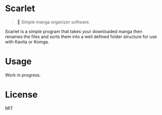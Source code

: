 # Scarlet
> 🪷 Simple manga organizer software.

Scarlet is a simple program that takes your downloaded manga then renames
the files and sorts them into a well defined folder structure for use with
Kavita or Komga.

# Usage
Work in progress.

# License
MIT
